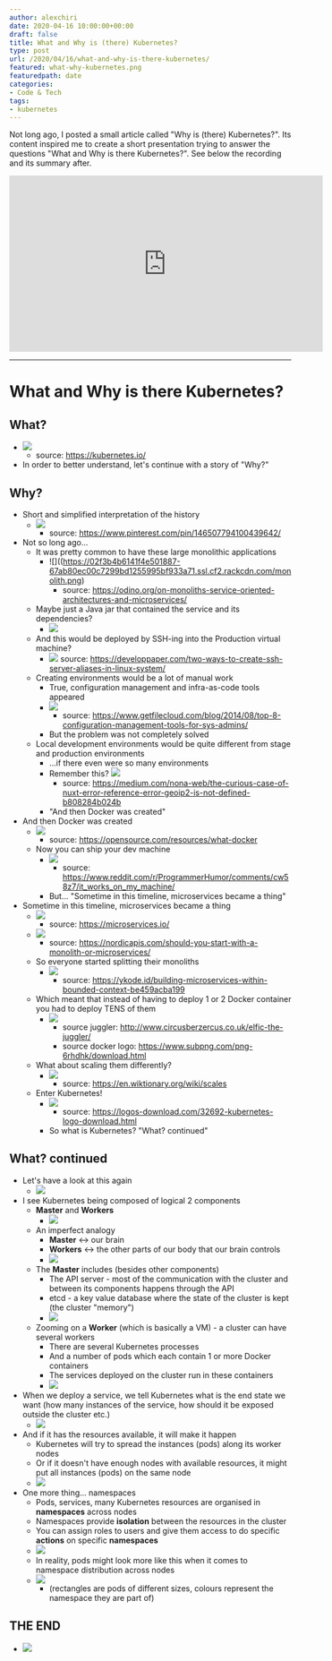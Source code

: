 ```yaml
---
author: alexchiri
date: 2020-04-16 10:00:00+00:00
draft: false
title: What and Why is (there) Kubernetes?
type: post
url: /2020/04/16/what-and-why-is-there-kubernetes/
featured: what-why-kubernetes.png
featuredpath: date
categories:
- Code & Tech
tags:
- kubernetes
---
```


Not long ago, I posted a small article called "Why is (there) Kubernetes?". Its content inspired me to create a short presentation trying to answer the questions "What and Why is there Kubernetes?". See below the recording and its summary after.

<iframe width="560" height="315" src="https://www.youtube-nocookie.com/embed/reV8P-LrS6A" frameborder="0" allow="accelerometer; autoplay; encrypted-media; gyroscope; picture-in-picture" allowfullscreen></iframe>

---

# What and Why is there Kubernetes?

## What?
- ![](https://02f3b4b6141f4e501887-67ab80ec00c7299bd1255995bf933a71.ssl.cf2.rackcdn.com/kubernetes-official-definition.png)
    - source: https://kubernetes.io/
- In order to better understand, let's continue with a story of "Why?"
## Why?
- Short and simplified interpretation of the history
    - ![](https://02f3b4b6141f4e501887-67ab80ec00c7299bd1255995bf933a71.ssl.cf2.rackcdn.com/short-simplified-history.png)
        - source: https://www.pinterest.com/pin/146507794100439642/
- Not so long ago...
    - It was pretty common to have these large monolithic applications
        - ![]((https://02f3b4b6141f4e501887-67ab80ec00c7299bd1255995bf933a71.ssl.cf2.rackcdn.com/monolith.png)
            - source: https://odino.org/on-monoliths-service-oriented-architectures-and-microservices/
    - Maybe just a Java jar that contained the service and its dependencies?  
        - ![](https://02f3b4b6141f4e501887-67ab80ec00c7299bd1255995bf933a71.ssl.cf2.rackcdn.com/java-monolith.png)
    - And this would be deployed by SSH-ing into the Production virtual machine?
        - ![](https://02f3b4b6141f4e501887-67ab80ec00c7299bd1255995bf933a71.ssl.cf2.rackcdn.com/deploy-ssh.png)
            source: https://developpaper.com/two-ways-to-create-ssh-server-aliases-in-linux-system/
    - Creating environments would be a lot of manual work
        - True, configuration management and infra-as-code tools appeared
        - ![](https://02f3b4b6141f4e501887-67ab80ec00c7299bd1255995bf933a71.ssl.cf2.rackcdn.com/infra-as-code-tools.jpg)
            - source: https://www.getfilecloud.com/blog/2014/08/top-8-configuration-management-tools-for-sys-admins/
        - But the problem was not completely solved
    - Local development environments would be quite different from stage and production environments
        - ...if there even were so many environments
        - Remember this? ![](https://02f3b4b6141f4e501887-67ab80ec00c7299bd1255995bf933a71.ssl.cf2.rackcdn.com/works-on-my-machine.jpeg)
            - source: https://medium.com/nona-web/the-curious-case-of-nuxt-error-reference-error-geoip2-is-not-defined-b808284b024b
        - "And then Docker was created"
- And then Docker was created
    - ![](https://02f3b4b6141f4e501887-67ab80ec00c7299bd1255995bf933a71.ssl.cf2.rackcdn.com/what-is-docker.png)
        - source: https://opensource.com/resources/what-docker
    - Now you can ship your dev machine
        - ![](https://02f3b4b6141f4e501887-67ab80ec00c7299bd1255995bf933a71.ssl.cf2.rackcdn.com/ship-your-dev-machine-with-docker.png)
            - source: https://www.reddit.com/r/ProgrammerHumor/comments/cw58z7/it_works_on_my_machine/
        - But... "Sometime in this timeline, microservices became a thing"
- Sometime in this timeline, microservices became a thing
    - ![](https://02f3b4b6141f4e501887-67ab80ec00c7299bd1255995bf933a71.ssl.cf2.rackcdn.com/microservices-definition.png)
        - source: https://microservices.io/
    - ![](https://02f3b4b6141f4e501887-67ab80ec00c7299bd1255995bf933a71.ssl.cf2.rackcdn.com/monolith-vs-microservices.png)
        - source: https://nordicapis.com/should-you-start-with-a-monolith-or-microservices/
    - So everyone started splitting their monoliths
        - ![](https://02f3b4b6141f4e501887-67ab80ec00c7299bd1255995bf933a71.ssl.cf2.rackcdn.com/microservices-everywhere.png)
            - source: https://ykode.id/building-microservices-within-bounded-context-be459acba199
    - Which meant that instead of having to deploy 1 or 2 Docker container you had to deploy TENS of them
        - ![](https://02f3b4b6141f4e501887-67ab80ec00c7299bd1255995bf933a71.ssl.cf2.rackcdn.com/juggle-with-docker-containers.png)
            - source juggler: http://www.circusberzercus.co.uk/elfic-the-juggler/
            - source docker logo: https://www.subpng.com/png-6rhdhk/download.html
    - What about scaling them differently?
        - ![](https://02f3b4b6141f4e501887-67ab80ec00c7299bd1255995bf933a71.ssl.cf2.rackcdn.com/scale.png)
            - source: https://en.wiktionary.org/wiki/scales
    - Enter Kubernetes!
        - ![](https://02f3b4b6141f4e501887-67ab80ec00c7299bd1255995bf933a71.ssl.cf2.rackcdn.com/kubernetes-logo.png)
            - source: https://logos-download.com/32692-kubernetes-logo-download.html
        - So what is Kubernetes? "What? continued"
## What? continued
- Let's have a look at this again
    - ![](https://02f3b4b6141f4e501887-67ab80ec00c7299bd1255995bf933a71.ssl.cf2.rackcdn.com/kubernetes-official-definition.png)
- I see Kubernetes being composed of logical 2 components
    - **Master** and **Workers**
        - ![](https://02f3b4b6141f4e501887-67ab80ec00c7299bd1255995bf933a71.ssl.cf2.rackcdn.com/master-and-workers.png)
    - An imperfect analogy 
        - **Master** <-> our brain
        - **Workers** <-> the other parts of our body that our brain controls
        - ![](https://02f3b4b6141f4e501887-67ab80ec00c7299bd1255995bf933a71.ssl.cf2.rackcdn.com/master-and-workers-analogy.png)
    - The **Master** includes (besides other components)
        - The API server - most of the communication with the cluster and between its components happens through the API
        - etcd - a key value database where the state of the cluster is kept (the cluster "memory")
        - ![](https://02f3b4b6141f4e501887-67ab80ec00c7299bd1255995bf933a71.ssl.cf2.rackcdn.com/kubernetes-master.png)
    - Zooming on a **Worker** (which is basically a VM) - a cluster can have several workers
        - There are several Kubernetes processes
        - And a number of pods which each contain 1 or more Docker containers
        - The services deployed on the cluster run in these containers
        - ![](https://02f3b4b6141f4e501887-67ab80ec00c7299bd1255995bf933a71.ssl.cf2.rackcdn.com/kubernetes-worker.png)
- When we deploy a service, we tell Kubernetes what is the end state we want (how many instances of the service, how should it be exposed outside the cluster etc.)
    - ![](https://02f3b4b6141f4e501887-67ab80ec00c7299bd1255995bf933a71.ssl.cf2.rackcdn.com/kubernetes-deploy-service.png)
- And if it has the resources available, it will make it happen
    - Kubernetes will try to spread the instances (pods) along its worker nodes
    - Or if it doesn't have enough nodes with available resources, it might put all instances (pods) on the same node
    - ![](https://02f3b4b6141f4e501887-67ab80ec00c7299bd1255995bf933a71.ssl.cf2.rackcdn.com/deployed-service-kubernetes.png)
- One more thing... namespaces
    - Pods, services, many Kubernetes resources are organised in __namespaces__ across nodes
    - Namespaces provide __isolation__ between the resources in the cluster
    - You can assign roles to users and give them access to do specific __actions__ on specific __namespaces__
    - ![](https://02f3b4b6141f4e501887-67ab80ec00c7299bd1255995bf933a71.ssl.cf2.rackcdn.com/kubernetes-namespaces-simple.png)
    - In reality, pods might look more like this when it comes to namespace distribution across nodes 
    - ![](https://02f3b4b6141f4e501887-67ab80ec00c7299bd1255995bf933a71.ssl.cf2.rackcdn.com/kubernetes-pods-namespaces.png)
        - (rectangles are pods of different sizes, colours represent the namespace they are part of)
## THE END
- ![](https://media.giphy.com/media/DAtJCG1t3im1G/giphy.gif)
